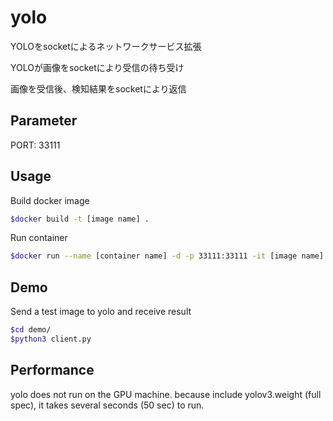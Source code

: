 # yolo

YOLOをsocketによるネットワークサービス拡張

YOLOが画像をsocketにより受信の待ち受け

画像を受信後、検知結果をsocketにより返信

## Parameter

PORT: 33111

## Usage

Build docker image
```bash
$docker build -t [image name] .
```

Run container
```bash
$docker run --name [container name] -d -p 33111:33111 -it [image name]
```

## Demo

Send a test image to yolo and receive result 

```bash
$cd demo/
$python3 client.py
```
## Performance

yolo does not run on the GPU machine.
because include yolov3.weight (full spec),
it takes several seconds (50 sec) to run.
